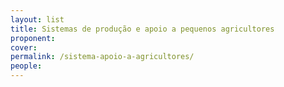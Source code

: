 ```yaml
---
layout: list
title: Sistemas de produção e apoio a pequenos agricultores
proponent: 
cover: 
permalink: /sistema-apoio-a-agricultores/
people:
---
```

